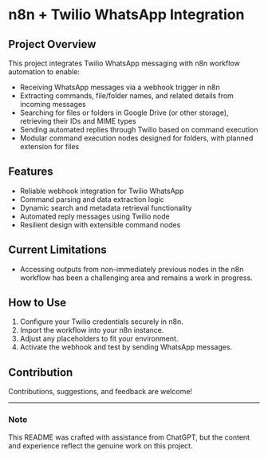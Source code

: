 # n8n + Twilio WhatsApp Integration

## Project Overview

This project integrates Twilio WhatsApp messaging with n8n workflow automation to enable:

- Receiving WhatsApp messages via a webhook trigger in n8n
- Extracting commands, file/folder names, and related details from incoming messages
- Searching for files or folders in Google Drive (or other storage), retrieving their IDs and MIME types
- Sending automated replies through Twilio based on command execution
- Modular command execution nodes designed for folders, with planned extension for files

## Features

- Reliable webhook integration for Twilio WhatsApp
- Command parsing and data extraction logic
- Dynamic search and metadata retrieval functionality
- Automated reply messages using Twilio node
- Resilient design with extensible command nodes

## Current Limitations

- Accessing outputs from non-immediately previous nodes in the n8n workflow has been a challenging area and remains a work in progress.

## How to Use

1. Configure your Twilio credentials securely in n8n.
2. Import the workflow into your n8n instance.
3. Adjust any placeholders to fit your environment.
4. Activate the webhook and test by sending WhatsApp messages.

## Contribution

Contributions, suggestions, and feedback are welcome!

---

### Note

This README was crafted with assistance from ChatGPT, but the content and experience reflect the genuine work on this project.

